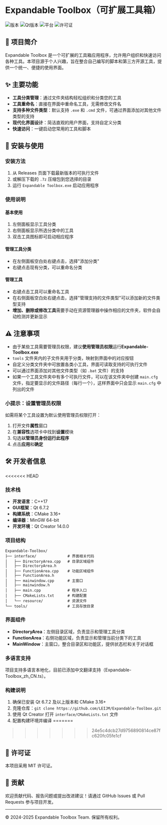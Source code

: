 # Expandable Toolbox（可扩展工具箱）

![版本](https://img.shields.io/badge/版本-2.0.0-blue)
![Qt版本](https://img.shields.io/badge/Qt-6.7.2-green)
![平台](https://img.shields.io/badge/平台-Windows-lightgrey)
![许可证](https://img.shields.io/badge/许可证-MIT-orange)


## 📖 项目简介

Expandable Toolbox 是一个可扩展的工具箱应用程序，允许用户组织和快速访问各种工具。本项目源于个人兴趣，旨在整合自己编写的脚本和第三方开源工具，提供一个统一、便捷的使用界面。

## ✨ 主要功能

- **工具分类管理**：通过文件夹结构轻松组织和分类您的工具
- **工具重命名**：直接在界面中重命名工具，无需修改文件名
- **支持多种文件类型**：默认支持 `.exe` 和 `.cmd` 文件，可通过界面添加对其他文件类型的支持
- **现代化界面设计**：简洁直观的用户界面，支持自定义分类
- **快速访问**：一键启动您常用的工具和脚本

## 🚀 安装与使用

### 安装方法

1. 从 Releases 页面下载最新版本的可执行文件
2. 或解压下载的 `.7z` 压缩包到您选择的目录
3. 运行 `Expandable Toolbox.exe` 启动应用程序

### 使用说明

#### 基本使用

1. 左侧面板显示工具分类
2. 右侧面板显示所选分类中的工具
3. 双击工具图标即可启动相应程序

#### 管理工具分类

- 在左侧面板空白处右键点击，选择"添加分类"
- 右键点击现有分类，可以重命名分类

#### 管理工具

- 右键点击工具可以重命名工具
- 在右侧面板空白处右键点击，选择"管理支持的文件类型"可以添加新的文件类型支持
- **增加、删除或修改工具**需要手动在资源管理器中操作相应的文件夹，软件会自动检测并更新显示

## ⚠️ 注意事项

- 由于某些工具需要管理员权限，建议**使用管理员权限**运行**Expandable-Toolbox.exe**
- `tools` 文件夹内的子文件夹用于分类，映射到界面中的对应按钮
- 自定义分类文件夹中可放置各类小工具，界面可读取支持的可执行文件
- 可以通过界面添加对其他文件类型（如 `.bat` 文件）的支持
- 如果一个工具文件夹中有多个可执行文件，可以在该文件夹中创建 `main.cfg` 文件，指定要显示的文件路径（每行一个），这样界面中只会显示 `main.cfg` 中列出的文件

### 小提示：设置管理员权限

如需将某个工具设置为默认使用管理员权限打开：

1. 打开文件**属性**窗口
2. 在**兼容性**选项卡中找到**设置**模块
3. 勾选**以管理员身份运行此程序**
4. 点击**应用**和**确定**

## 🛠️ 开发者信息

<<<<<<< HEAD
### 技术栈

- **开发语言**：C++17
- **GUI框架**：Qt 6.7.2
- **构建系统**：CMake 3.16+
- **编译器**：MinGW 64-bit
- **开发环境**：Qt Creator 14.0.0

### 项目结构

```
Expandable-Toolbox/
├── interface/              # 界面相关代码
│   ├── DirectoryArea.cpp   # 目录区域组件
│   ├── DirectoryArea.h
│   ├── FunctionArea.cpp    # 功能区域组件
│   ├── FunctionArea.h
│   ├── mainwindow.cpp      # 主窗口
│   ├── mainwindow.h
│   ├── main.cpp            # 程序入口
│   ├── CMakeLists.txt      # 构建配置
│   └── resource/           # 资源文件
└── tools/                  # 工具存放目录
```

### 界面组件

- **DirectoryArea**：左侧目录区域，负责显示和管理工具分类
- **FunctionArea**：右侧功能区域，负责显示和管理当前分类下的工具
- **MainWindow**：主窗口，整合目录区和功能区，提供状态栏和关于对话框

### 多语言支持

项目支持多语言本地化，目前已添加中文翻译支持（Expandable-Toolbox_zh_CN.ts）。

### 构建说明

1. 确保已安装 Qt 6.7.2 及以上版本和 CMake 3.16+
2. 克隆仓库：`git clone https://github.com/LEIJM/Expandable-Toolbox.git`
3. 使用 Qt Creator 打开 `interface/CMakeLists.txt` 文件
4. 配置构建环境并编译
=======

>>>>>>> 24e5c4dcb27d9756890814ce87fc620fc05fe1cf

## 📝 许可证

本项目采用 MIT 许可证。

## 👥 贡献

欢迎贡献代码、报告问题或提出改进建议！请通过 GitHub Issues 或 Pull Requests 参与项目开发。

---


© 2024-2025 Expandable Toolbox Team. 保留所有权利。

